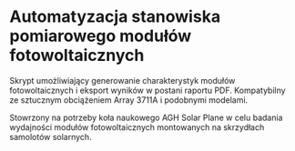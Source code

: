 # Automatyzacja stanowiska pomiarowego modułów fotowoltaicznych

Skrypt umożliwiający generowanie charakterystyk modułów fotowoltaicznych i eksport wyników w postani raportu PDF. Kompatybilny ze sztucznym obciążeniem Array 3711A i podobnymi modelami. 

Stowrzony na potrzeby koła naukowego AGH Solar Plane w celu badania wydajności modułów fotowoltaicznych montowanych na skrzydłach samolotów solarnych.
